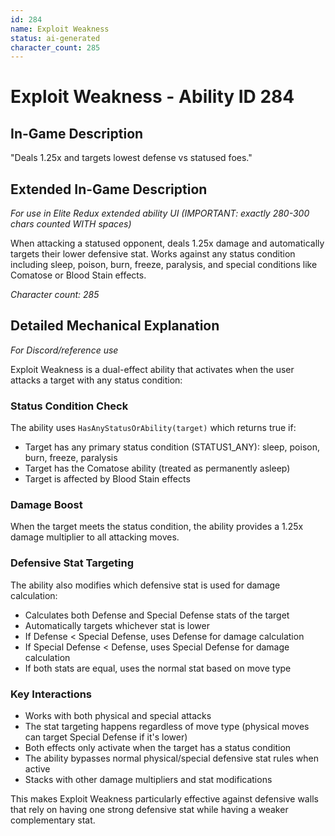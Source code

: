 ```yaml
---
id: 284
name: Exploit Weakness
status: ai-generated
character_count: 285
---
```


# Exploit Weakness - Ability ID 284

## In-Game Description
"Deals 1.25x and targets lowest defense vs statused foes."

## Extended In-Game Description
*For use in Elite Redux extended ability UI (IMPORTANT: exactly 280-300 chars counted WITH spaces)*

When attacking a statused opponent, deals 1.25x damage and automatically targets their lower defensive stat. Works against any status condition including sleep, poison, burn, freeze, paralysis, and special conditions like Comatose or Blood Stain effects.

*Character count: 285*

## Detailed Mechanical Explanation
*For Discord/reference use*

Exploit Weakness is a dual-effect ability that activates when the user attacks a target with any status condition:

### Status Condition Check
The ability uses `HasAnyStatusOrAbility(target)` which returns true if:
- Target has any primary status condition (STATUS1_ANY): sleep, poison, burn, freeze, paralysis
- Target has the Comatose ability (treated as permanently asleep)
- Target is affected by Blood Stain effects

### Damage Boost
When the target meets the status condition, the ability provides a 1.25x damage multiplier to all attacking moves.

### Defensive Stat Targeting
The ability also modifies which defensive stat is used for damage calculation:
- Calculates both Defense and Special Defense stats of the target
- Automatically targets whichever stat is lower
- If Defense < Special Defense, uses Defense for damage calculation
- If Special Defense < Defense, uses Special Defense for damage calculation
- If both stats are equal, uses the normal stat based on move type

### Key Interactions
- Works with both physical and special attacks
- The stat targeting happens regardless of move type (physical moves can target Special Defense if it's lower)
- Both effects only activate when the target has a status condition
- The ability bypasses normal physical/special defensive stat rules when active
- Stacks with other damage multipliers and stat modifications

This makes Exploit Weakness particularly effective against defensive walls that rely on having one strong defensive stat while having a weaker complementary stat.
